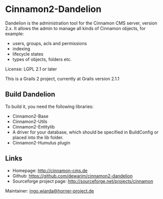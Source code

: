 # Cinnamon2-Dandelion

Dandelion is the administration tool for the Cinnamon CMS server, version 2.x.
It allows the admin to manage all kinds of Cinnamon objects, for example:

* users, groups, acls and permissions
* indexing
* lifecycle states
* types of objects, folders etc.

License: LGPL 2.1 or later

This is a Grails 2 project, currently at Grails version 2.1.1

## Build Dandelion

To build it, you need the following libraries:

* Cinnamon2-Base
* Cinnamon2-Utils
* Cinnamon2-Entitylib
* A driver for your database, which should be specified in BuildConfig or placed into the lib folder.
* Cinnamon2-Humulus plugin

## Links

* Homepage: http://cinnamon-cms.de
* Github: https://github.com/dewarim/cinnamon2-dandelion
* Sourceforge project page: http://sourceforge.net/projects/cinnamon

Maintainer: ingo.wiarda@horner-project.de
